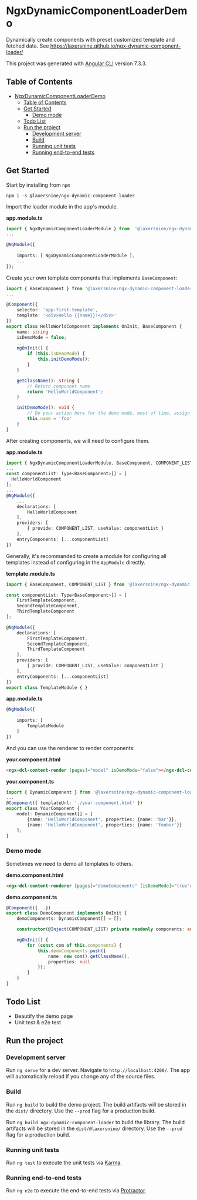 # NgxDynamicComponentLoaderDemo

Dynamically create components with preset customized template and fetched data. See https://laxersnine.github.io/ngx-dynamic-component-loader/

This project was generated with [Angular CLI](https://github.com/angular/angular-cli) version 7.3.3.

## Table of Contents

- [NgxDynamicComponentLoaderDemo](#ngxdynamiccomponentloaderdemo)
  - [Table of Contents](#table-of-contents)
  - [Get Started](#get-started)
    - [Demo mode](#demo-mode)
  - [Todo List](#todo-list)
  - [Run the project](#run-the-project)
    - [Development server](#development-server)
    - [Build](#build)
    - [Running unit tests](#running-unit-tests)
    - [Running end-to-end tests](#running-end-to-end-tests)

## Get Started

Start by installing from `npm`

`npm i -s @laxersnine/ngx-dynamic-component-loader`

Import the loader module in the app's module.

**app.module.ts**
```typescript
import { NgxDynamicComponentLoaderModule } from  '@laxersnine/ngx-dynamic-component-loader'
...

@NgModule({
    ...
    imports: [ NgxDynamicComponentLoaderModule ],
    ...
});
```

Create your own template components that implements `BaseComponent`:

```typescript
import { BaseComponent } from '@laxersnine/ngx-dynamic-component-loader';
...

@Component({
    selector: 'app-first-template',
    template: '<div>Hello {{name}}!</div>'
})
export class HelloWorldComponent implements OnInit, BaseComponent {
    name: string
    isDemoMode = false;
    ...
    ngOnInit() {
        if (this.isDemoMode) {
            this.initDemoMode();
        }
    }

    getClassName(): string {
        // Return component name
        return 'HelloWorldComponent';
    }

    initDemoMode(): void {
        // Do your action here for the demo mode, most of time, assign value for properties
        this.name = 'foo'
    }
}
```

After creating components, we will need to configure them.

**app.module.ts**
```typescript
import { NgxDynamicComponentLoaderModule, BaseComponent, COMPONENT_LIST } from  '@laxersnine/ngx-dynamic-component-loader'
...
const componentList: Type<BaseComponent>[] = [
  HelloWorldComponent
];
...
@NgModule({
    ...
    declarations: [
        HelloWorldComponent
    ],
    providers: [
        { provide: COMPONENT_LIST, useValue: componentList }
    ],
    entryComponents: [...componentList]
})
```

Generally, it's recommanded to create a module for configuring all templates instead of configuring in the `AppModule` directly.

**template.module.ts**
```typescript
import { BaseComponent, COMPONENT_LIST } from '@laxersnine/ngx-dynamic-component-loader';

const componentList: Type<BaseComponent>[] = [
    FirstTemplateComponent,
    SecondTemplateComponent,
    ThirdTemplateComponent
];

@NgModule({
    declarations: [
        FirstTemplateComponent,
        SecondTemplateComponent,
        ThirdTemplateComponent
    ],
    providers: [
        { provide: COMPONENT_LIST, useValue: componentList }
    ],
    entryComponents: [...componentList]
})
export class TemplateModule { }
```

**app.module.ts**
```typescript
@NgModule({
    ...
    imports: [
        TemplateModule
    ]
})
```

And you can use the renderer to render components:

**your.component.html**
```html
<ngx-dcl-content-render [pages]="model" isDemoMode="false"></ngx-dcl-content-render>
```
**your.component.ts**
```typescript
import { DynamicComponent } from '@laxersnine/ngx-dynamic-component-loader';
...
@Component({ templateUrl: './your.component.html' })
export class YourComponent {
    model: DynamicComponent[] = [
        {name: 'HelloWorldComponent', properties: {name: 'bar'}},
        {name: 'HelloWorldComponent', properties: {name: 'foobar'}}
    ];
}
```

### Demo mode
Sometimes we need to demo all templates to others.

**demo.component.html**
```html
<ngx-dcl-content-renderer [pages]="demoComponents" [isDemoMode]="true"></ngx-dcl-content-renderer>
```
**demo.component.ts**
```typescript
@Component({...})
export class DemoComponent implements OnInit {
    demoComponents: DynamicComponent[] = [];

    constructor(@Inject(COMPONENT_LIST) private readonly components: any[]) { }

    ngOnInit() {
        for (const com of this.components) {
            this.demoComponents.push({
                name: new com().getClassName(),
                properties: null
            });
        }
    }
}
```

## Todo List
- Beautify the demo page
- Unit test & e2e test

## Run the project

### Development server

Run `ng serve` for a dev server. Navigate to `http://localhost:4200/`. The app will automatically reload if you change any of the source files.

### Build

Run `ng build` to build the demo project. The build artifacts will be stored in the `dist/` directory. Use the `--prod` flag for a production build.

Run `ng build ngx-dynamic-component-loader` to build the library. The build artifacts will be stored in the `dist/@laxersnine/` directory. Use the `--prod` flag for a production build.

### Running unit tests

Run `ng test` to execute the unit tests via [Karma](https://karma-runner.github.io).

### Running end-to-end tests

Run `ng e2e` to execute the end-to-end tests via [Protractor](http://www.protractortest.org/).
